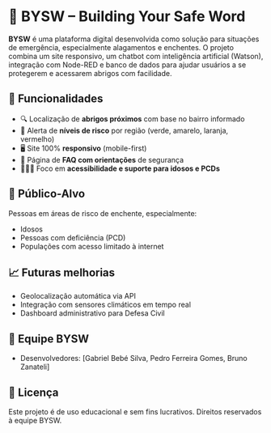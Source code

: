# 🌊 BYSW – Building Your Safe Word

**BYSW** é uma plataforma digital desenvolvida como solução para situações de emergência, especialmente alagamentos e enchentes. O projeto combina um site responsivo, um chatbot com inteligência artificial (Watson), integração com Node-RED e banco de dados para ajudar usuários a se protegerem e acessarem abrigos com facilidade.

## 🧩 Funcionalidades

- 🔍 Localização de **abrigos próximos** com base no bairro informado
- 📢 Alerta de **níveis de risco** por região (verde, amarelo, laranja, vermelho)
- 🖥️ Site 100% **responsivo** (mobile-first)
- 📄 Página de **FAQ com orientações** de segurança
- 🧑‍🤝‍🧑 Foco em **acessibilidade e suporte para idosos e PCDs**


## 🔐 Público-Alvo

Pessoas em áreas de risco de enchente, especialmente:
- Idosos
- Pessoas com deficiência (PCD)
- Populações com acesso limitado à internet

## 📈 Futuras melhorias

- Geolocalização automática via API
- Integração com sensores climáticos em tempo real
- Dashboard administrativo para Defesa Civil

## 👥 Equipe BYSW

- Desenvolvedores: [Gabriel Bebé Silva, Pedro Ferreira Gomes, Bruno Zanateli]


## 📝 Licença

Este projeto é de uso educacional e sem fins lucrativos. Direitos reservados à equipe BYSW.


